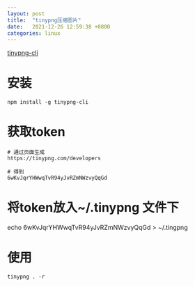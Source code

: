 ```yaml
---
layout: post
title:  "tinypng压缩图片"
date:   2021-12-26 12:59:38 +0800
categories: linux
---
```

[tinypng-cli](https://github.com/websperts/tinypng-cli)

# 安装

```shell
npm install -g tinypng-cli
```

# 获取token

```shell
# 通过页面生成
https://tinypng.com/developers

# 得到
6wKvJqrYHWwqTvR94yJvRZmNWzvyQqGd
```
# 将token放入~/.tinypng 文件下
echo 6wKvJqrYHWwqTvR94yJvRZmNWzvyQqGd > ~/.tingpng

# 使用

```shell
tinypng . -r
```
